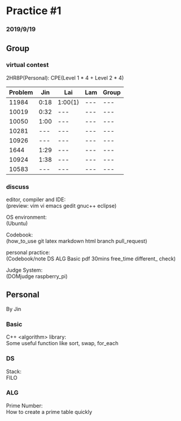 # Practice #1 
### 2019/9/19

## Group

### virtual contest
2HR8P(Personal): CPE(Level 1 * 4 + Level 2 * 4)  

| Problem | Jin | Lai | Lam | Group |
| --- | --- | --- | --- | --- |
| 11984 | 0:18 | 1:00(1) | --- | --- |
| 10019 | 0:32 | --- | --- | --- |
| 10050 | 1:00 | --- | --- | --- |
| 10281 | --- | --- | --- | --- |
| 10926 | --- | --- | --- | --- |
| 1644 | 1:29 | --- | --- | --- |
| 10924 | 1:38 | --- | --- | --- |
| 10583 | --- | --- | --- | --- |
  
### discuss
editor, compiler and IDE:  
(preview: vim vi emacs gedit gnuc++ eclipse)  
  
OS environment:  
(Ubuntu)  
  
Codebook:  
(how_to_use git latex markdown html branch pull_request)  

personal practice:  
(Codebook/note DS ALG Basic pdf 30mins free_time different_ check)  
  
Judge System:  
(DOMjudge raspberry_pi)  
  
## Personal
By Jin  

### Basic
C++ \<algorithm\> library:  
Some useful function like sort, swap, for_each

### DS
Stack:  
FILO

### ALG
Prime Number:  
How to create a prime table quickly
